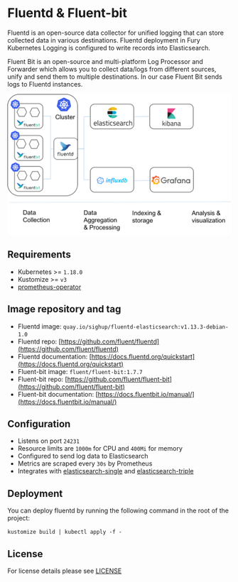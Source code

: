 # Fluentd & Fluent-bit

Fluentd is an open-source data collector for unified logging that can store
collected data in various destinations. Fluentd deployment in Fury Kubernetes
Logging is configured to write records into Elasticsearch.

Fluent Bit is an open-source and multi-platform Log Processor and Forwarder which allows you to collect data/logs from different sources,
unify and send them to multiple destinations. In our case Fluent Bit sends logs to Fluentd instances.

![Diagram](../../docs/images/fluentd-fluentbit.png)

## Requirements

- Kubernetes >= `1.18.0`
- Kustomize >= `v3`
- [prometheus-operator](https://github.com/sighup-io/fury-kubernetes-monitoring/blob/master/prometheus-operator)


## Image repository and tag

* Fluentd image: `quay.io/sighup/fluentd-elasticsearch:v1.13.3-debian-1.0`
* Fluentd repo: [https://github.com/fluent/fluentd](https://github.com/fluent/fluentd)
* Fluentd documentation:
[https://docs.fluentd.org/quickstart](https://docs.fluentd.org/quickstart)
* Fluent-bit image: `fluent/fluent-bit:1.7.7`
* Fluent-bit repo: [https://github.com/fluent/fluent-bit](https://github.com/fluent/fluent-bit)
* Fluent-bit documentation: [https://docs.fluentbit.io/manual/](https://docs.fluentbit.io/manual/)


## Configuration

- Listens on port `24231`
- Resource limits are `1000m` for CPU and `400Mi` for memory
- Configured to send log data to Elasticsearch
- Metrics are scraped every `30s` by Prometheus
- Integrates with [elasticsearch-single](../elasticsearch-single) and
  [elasticsearch-triple](../elasticsearch-triple)


## Deployment

You can deploy fluentd by running the following command in the root of the project:

```shell
kustomize build | kubectl apply -f -
```


## License

For license details please see [LICENSE](../../LICENSE)
